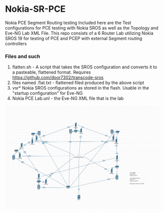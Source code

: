 # Nokia-SR-PCE
Nokia PCE Segment Routing testing
Included here are the Test configurations for PCE testing with Nokia SROS as well as the Topology and Eve-NG Lab XML File. This repo consists of a 6 Router Lab utilizing Nokia SROS 19 for testing of PCE and PCEP with external Segment routing controllers

### Files and such

1. flatten.sh - A script that takes the SROS configuration and converts it to a pasteable, flattened format. Requires https://github.com/door7302/transcode-sros
2. files named .flat.txt - flattened filed produced by the above script
3. vsr* Nokia SROS configurations as stored in the flash. Usable in the "startup configuration" for Eve-NG
4. Nokia PCE Lab.unl - the Eve-NG XML file that is the lab

![Router Topology](https://github.com/buraglio/Nokia-SR-PCE/blob/master/PCE%20Eve-NG%20Test%20Topology.png?raw=true "Router Topology")
